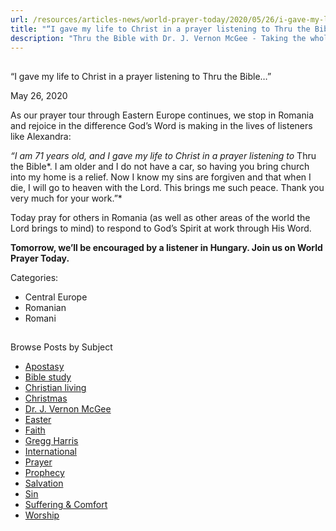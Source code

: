 ```yaml
---
url: /resources/articles-news/world-prayer-today/2020/05/26/i-gave-my-life-to-christ-in-a-prayer-listening-to-thru-the-bible
title: "“I gave my life to Christ in a prayer listening to Thru the Bible…”"
description: "Thru the Bible with Dr. J. Vernon McGee - Taking the whole Word to the whole world"
---
```







## 
 “I gave my life to Christ in a prayer listening to Thru the Bible…”


May 26, 2020
![]()




As our prayer tour through Eastern Europe continues, we stop in Romania and rejoice in the difference God’s Word is making in the lives of listeners like Alexandra:  

  

*“I am 71 years old, and I gave my life to Christ in a prayer listening to* Thru the Bible*. I am older and I do not have a car, so having you bring church into my home is a relief. Now I know my sins are forgiven and that when I die, I will go to heaven with the Lord. This brings me such peace. Thank you very much for your work.”* 


Today pray for others in Romania (as well as other areas of the world the Lord brings to mind) to respond to God’s Spirit at work through His Word.


**Tomorrow, we’ll be encouraged by a listener in Hungary. Join us on World Prayer Today.**



Categories: 


* Central Europe
* Romanian
* Romani









## 
 Browse Posts by Subject


* [Apostasy](/resources/articles-news/-in-tags/tags/Apostasy)
* [Bible study](/resources/articles-news/-in-tags/tags/Bible-study)
* [Christian living](/resources/articles-news/-in-tags/tags/Christian-living)
* [Christmas](/resources/articles-news/-in-tags/tags/Christmas)
* [Dr. J. Vernon McGee](/resources/articles-news/-in-tags/tags/Dr-J-Vernon-McGee)
* [Easter](/resources/articles-news/-in-tags/tags/easter)
* [Faith](/resources/articles-news/-in-tags/tags/Faith)
* [Gregg Harris](/resources/articles-news/-in-tags/tags/Gregg-Harris)
* [International](/resources/articles-news/-in-tags/tags/International)
* [Prayer](/resources/articles-news/-in-tags/tags/prayer)
* [Prophecy](/resources/articles-news/-in-tags/tags/Prophecy)
* [Salvation](/resources/articles-news/-in-tags/tags/Salvation)
* [Sin](/resources/articles-news/-in-tags/tags/sin)
* [Suffering & Comfort](/resources/articles-news/-in-tags/tags/Suffering-Comfort)
* [Worship](/resources/articles-news/-in-tags/tags/worship)






